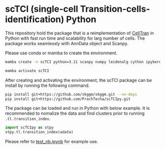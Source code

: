# scTCI (single-cell Transition-cells-identification) Python

This repository hold the package that is a reimplementation of [CellTran](https://github.com/KChen-lab/transition-cells-identification.git) in Python with fast run time and scalability for larg number of cells. The package works seamlessly with AnnData object and Scanpy.

Please use conda or mamba to create the environment.

```sh
mamba create -n scTCI python=3.11 scanpy numpy leidenalg cython ipykernel -c conda-forge -y

mamba activate scTCI
```

After creating and activating the environment, the scTCI package can be install by running the following command.

```sh
pip install git+https://github.com/skggm/skggm.git --no-deps
pip install git+https://github.com/PrachTecha/scTCIpy.git
```

The package can be loaded and run in Python with below example. It is recommended to nomalize the data and find clusters prior to running `.tl.transition_index`.

```python
import scTCIpy as stpy
stpy.tl.transition_index(adata)
```

Please refer to [test_nb.ipynb](./test_nb.ipynb) for example use.